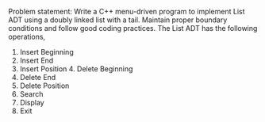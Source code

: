 Problem statement:
Write a C++ menu-driven program to implement List ADT using a doubly linked list with a tail. Maintain proper boundary conditions and follow good coding practices. The List ADT has
the following operations,
1. Insert Beginning
2. Insert End
3. Insert Position 4. Delete Beginning
5. Delete End
6. Delete Position
7. Search
8. Display
9. Exit
